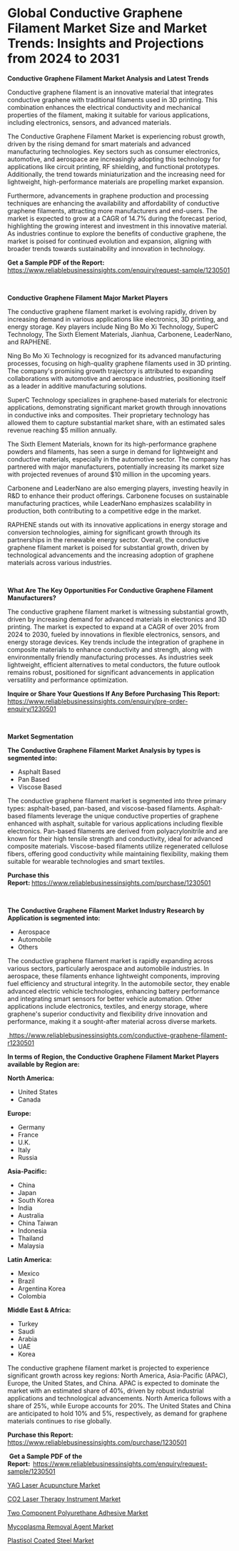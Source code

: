 <p><h1>Global Conductive Graphene Filament Market Size and Market Trends: Insights and Projections from 2024 to 2031</h1></p><p><strong>Conductive Graphene Filament Market Analysis and Latest Trends</strong></p>
<p><p>Conductive graphene filament is an innovative material that integrates conductive graphene with traditional filaments used in 3D printing. This combination enhances the electrical conductivity and mechanical properties of the filament, making it suitable for various applications, including electronics, sensors, and advanced materials.</p><p>The Conductive Graphene Filament Market is experiencing robust growth, driven by the rising demand for smart materials and advanced manufacturing technologies. Key sectors such as consumer electronics, automotive, and aerospace are increasingly adopting this technology for applications like circuit printing, RF shielding, and functional prototypes. Additionally, the trend towards miniaturization and the increasing need for lightweight, high-performance materials are propelling market expansion.</p><p>Furthermore, advancements in graphene production and processing techniques are enhancing the availability and affordability of conductive graphene filaments, attracting more manufacturers and end-users. The market is expected to grow at a CAGR of 14.7% during the forecast period, highlighting the growing interest and investment in this innovative material. As industries continue to explore the benefits of conductive graphene, the market is poised for continued evolution and expansion, aligning with broader trends towards sustainability and innovation in technology.</p></p>
<p><strong>Get a Sample PDF of the Report:&nbsp;</strong> <a href="https://www.reliablebusinessinsights.com/enquiry/request-sample/1230501?utm_campaign=1091&utm_medium=2&utm_source=Github&utm_content=ia&utm_term=10112024&utm_id=conductive-graphene-filament">https://www.reliablebusinessinsights.com/enquiry/request-sample/1230501</a></p>
<p>&nbsp;</p>
<p><strong>Conductive Graphene Filament Major Market Players</strong></p>
<p><p>The conductive graphene filament market is evolving rapidly, driven by increasing demand in various applications like electronics, 3D printing, and energy storage. Key players include Ning Bo Mo Xi Technology, SuperC Technology, The Sixth Element Materials, Jianhua, Carbonene, LeaderNano, and RAPHENE.</p><p>Ning Bo Mo Xi Technology is recognized for its advanced manufacturing processes, focusing on high-quality graphene filaments used in 3D printing. The company's promising growth trajectory is attributed to expanding collaborations with automotive and aerospace industries, positioning itself as a leader in additive manufacturing solutions.</p><p>SuperC Technology specializes in graphene-based materials for electronic applications, demonstrating significant market growth through innovations in conductive inks and composites. Their proprietary technology has allowed them to capture substantial market share, with an estimated sales revenue reaching $5 million annually.</p><p>The Sixth Element Materials, known for its high-performance graphene powders and filaments, has seen a surge in demand for lightweight and conductive materials, especially in the automotive sector. The company has partnered with major manufacturers, potentially increasing its market size with projected revenues of around $10 million in the upcoming years.</p><p>Carbonene and LeaderNano are also emerging players, investing heavily in R&D to enhance their product offerings. Carbonene focuses on sustainable manufacturing practices, while LeaderNano emphasizes scalability in production, both contributing to a competitive edge in the market.</p><p>RAPHENE stands out with its innovative applications in energy storage and conversion technologies, aiming for significant growth through its partnerships in the renewable energy sector. Overall, the conductive graphene filament market is poised for substantial growth, driven by technological advancements and the increasing adoption of graphene materials across various industries.</p></p>
<p>&nbsp;</p>
<p><strong>What Are The Key Opportunities For Conductive Graphene Filament Manufacturers?</strong></p>
<p><p>The conductive graphene filament market is witnessing substantial growth, driven by increasing demand for advanced materials in electronics and 3D printing. The market is expected to expand at a CAGR of over 20% from 2024 to 2030, fueled by innovations in flexible electronics, sensors, and energy storage devices. Key trends include the integration of graphene in composite materials to enhance conductivity and strength, along with environmentally friendly manufacturing processes. As industries seek lightweight, efficient alternatives to metal conductors, the future outlook remains robust, positioned for significant advancements in application versatility and performance optimization.</p></p>
<p><strong>Inquire or Share Your Questions If Any Before Purchasing This Report:</strong> <a href="https://www.reliablebusinessinsights.com/enquiry/pre-order-enquiry/1230501?utm_campaign=1091&utm_medium=2&utm_source=Github&utm_content=ia&utm_term=10112024&utm_id=conductive-graphene-filament">https://www.reliablebusinessinsights.com/enquiry/pre-order-enquiry/1230501</a></p>
<p>&nbsp;</p>
<p><strong>Market Segmentation</strong></p>
<p><strong>The Conductive Graphene Filament Market Analysis by types is segmented into:</strong></p>
<p><ul><li>Asphalt Based</li><li>Pan Based</li><li>Viscose Based</li></ul></p>
<p><p>The conductive graphene filament market is segmented into three primary types: asphalt-based, pan-based, and viscose-based filaments. Asphalt-based filaments leverage the unique conductive properties of graphene enhanced with asphalt, suitable for various applications including flexible electronics. Pan-based filaments are derived from polyacrylonitrile and are known for their high tensile strength and conductivity, ideal for advanced composite materials. Viscose-based filaments utilize regenerated cellulose fibers, offering good conductivity while maintaining flexibility, making them suitable for wearable technologies and smart textiles.</p></p>
<p><strong>Purchase this Report:&nbsp;</strong><a href="https://www.reliablebusinessinsights.com/purchase/1230501?utm_campaign=1091&utm_medium=2&utm_source=Github&utm_content=ia&utm_term=10112024&utm_id=conductive-graphene-filament">https://www.reliablebusinessinsights.com/purchase/1230501</a></p>
<p>&nbsp;</p>
<p><strong>The Conductive Graphene Filament Market Industry Research by Application is segmented into:</strong></p>
<p><ul><li>Aerospace</li><li>Automobile</li><li>Others</li></ul></p>
<p><p>The conductive graphene filament market is rapidly expanding across various sectors, particularly aerospace and automobile industries. In aerospace, these filaments enhance lightweight components, improving fuel efficiency and structural integrity. In the automobile sector, they enable advanced electric vehicle technologies, enhancing battery performance and integrating smart sensors for better vehicle automation. Other applications include electronics, textiles, and energy storage, where graphene's superior conductivity and flexibility drive innovation and performance, making it a sought-after material across diverse markets.</p></p>
<p><a href="https://www.reliablebusinessinsights.com/conductive-graphene-filament-r1230501?utm_campaign=1091&utm_medium=2&utm_source=Github&utm_content=ia&utm_term=10112024&utm_id=conductive-graphene-filament">&nbsp;https://www.reliablebusinessinsights.com/conductive-graphene-filament-r1230501</a></p>
<p><strong>In terms of Region, the Conductive Graphene Filament Market Players available by Region are:</strong></p>
<p>
    <p> <strong> North America: </strong>
        <ul>
            <li>United States</li>
            <li>Canada</li>
        </ul>
        </p> 
    <p> <strong> Europe: </strong>
        <ul>
            <li>Germany</li>
            <li>France</li>
            <li>U.K.</li>
            <li>Italy</li>
            <li>Russia</li>
        </ul>
        </p> 
    <p> <strong> Asia-Pacific: </strong>
        <ul>
            <li>China</li>
            <li>Japan</li>
            <li>South Korea</li>
            <li>India</li>
            <li>Australia</li>
            <li>China Taiwan</li>
            <li>Indonesia</li>
            <li>Thailand</li>
            <li>Malaysia</li>
        </ul>
        </p> 
    <p> <strong> Latin America: </strong>
        <ul>
            <li>Mexico</li>
            <li>Brazil</li>
            <li>Argentina Korea</li>
            <li>Colombia</li>
        </ul>
        </p> 
    <p> <strong> Middle East & Africa: </strong>
        <ul>
            <li>Turkey</li>
            <li>Saudi</li>
            <li>Arabia</li>
            <li>UAE</li>
            <li>Korea</li>
        </ul>
    </p>
    </p>
<p><p>The conductive graphene filament market is projected to experience significant growth across key regions: North America, Asia-Pacific (APAC), Europe, the United States, and China. APAC is expected to dominate the market with an estimated share of 40%, driven by robust industrial applications and technological advancements. North America follows with a share of 25%, while Europe accounts for 20%. The United States and China are anticipated to hold 10% and 5%, respectively, as demand for graphene materials continues to rise globally.</p></p>
<p><strong>Purchase this Report: </strong><a href="https://www.reliablebusinessinsights.com/purchase/1230501?utm_campaign=1091&utm_medium=2&utm_source=Github&utm_content=ia&utm_term=10112024&utm_id=conductive-graphene-filament">https://www.reliablebusinessinsights.com/purchase/1230501</a></p>
<p>&nbsp;<strong>Get a Sample PDF of the Report:&nbsp;&nbsp;</strong><a href="https://www.reliablebusinessinsights.com/enquiry/request-sample/1230501?utm_campaign=1091&utm_medium=2&utm_source=Github&utm_content=ia&utm_term=10112024&utm_id=conductive-graphene-filament">https://www.reliablebusinessinsights.com/enquiry/request-sample/1230501</a></p>
<p><strong></strong></p>
<p><p><a href="https://issuu.com/reportprime-2/docs/yag-laser-acupuncture-market-size-2_b6f24253372c71?utm_campaign=1091&utm_medium=2&utm_source=Github&utm_content=ia&utm_term=10112024&utm_id=conductive-graphene-filament">YAG Laser Acupuncture Market</a></p><p><a href="https://issuu.com/reportprime-2/docs/co2-laser-therapy-instrument-market_9de02a2acc97b8?utm_campaign=1091&utm_medium=2&utm_source=Github&utm_content=ia&utm_term=10112024&utm_id=conductive-graphene-filament">CO2 Laser Therapy Instrument Market</a></p><p><a href="https://github.com/burdgexaraeqn/Market-Research-Report-List-1/blob/main/two-component-polyurethane-adhesive-market.md?utm_campaign=1091&utm_medium=2&utm_source=Github&utm_content=ia&utm_term=10112024&utm_id=conductive-graphene-filament">Two Component Polyurethane Adhesive Market</a></p><p><a href="https://www.linkedin.com/pulse/mycoplasma-removal-agent-market-global-regional-analysis-j2dfe?utm_campaign=1091&utm_medium=2&utm_source=Github&utm_content=ia&utm_term=10112024&utm_id=conductive-graphene-filament">Mycoplasma Removal Agent Market</a></p><p><a href="https://github.com/whitbyuhringenn/Market-Research-Report-List-1/blob/main/plastisol-coated-steel-market.md?utm_campaign=1091&utm_medium=2&utm_source=Github&utm_content=ia&utm_term=10112024&utm_id=conductive-graphene-filament">Plastisol Coated Steel Market</a></p></p>